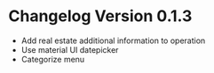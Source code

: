 # Changelog Version 0.1.3

* Add real estate additional information to operation
* Use material UI datepicker
* Categorize menu

